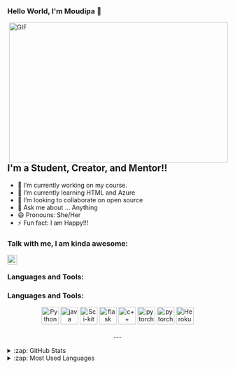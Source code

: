 ### Hello World, I'm Moudipa  👋

 <img align="right" alt="GIF" src="https://github.com/arsentieva/arsentieva/blob/main/code.gif?raw=true" width="500" height="320" />


## I'm a Student, Creator, and Mentor!!
- 🔭 I’m currently working on my course.
- 🌱 I’m currently learning HTML and Azure
- 👯 I’m looking to collaborate on open source
- 💬 Ask me about ... Anything
- 😄 Pronouns: She/Her
- ⚡ Fun fact: I am Happy!!!


### Talk with me, I am kinda awesome:
[<img align="left" alt="holisitc_developer | LinkedIn" width="22px" src="https://cdn.jsdelivr.net/npm/simple-icons@v3/icons/linkedin.svg" />][linkedin]

<br />

### Languages and Tools:

<h3 align="left">Languages and Tools:</h3>
<p align="center">
<img src="https://api.iconify.design/logos:python.svg" alt="Python" width="40" height="40"/>
<img src="https://api.iconify.design/logos:java.svg" alt="java" width="40" height="40"/> 
<img src="https://upload.wikimedia.org/wikipedia/commons/0/05/Scikit_learn_logo_small.svg" alt="Sci-kit learn" width="40" height="40"/> 
<img src="https://upload.wikimedia.org/wikipedia/commons/3/3c/Flask_logo.svg" alt="flask" width="40" height="40"/> 
<img src="https://api.iconify.design/logos:c-plusplus.svg" alt="c++" width="40" height="40"/> 
<img src="https://api.iconify.design/logos-pytorch.svg" alt="pytorch" width="40" height="40"/>
<img src="https://api.iconify.design/logos-tensorflow.svg" alt="pytorch" width="40" height="40"/>
<img src="https://www.vectorlogo.zone/logos/heroku/heroku-icon.svg" alt="Heroku" width="40" height="40"/>
  
<br />
<br />
---

<details>
  <summary>:zap: GitHub Stats</summary>

  <img align="left" alt="Moudipa's GitHub Stats" src="https://github-readme-stats.vercel.app/api?username=Moudipa01&show_icons=true&hide_border=true" />

</details>

<details>
  <summary>:zap: Most Used Languages</summary>

<img align="left" alt="Moudipa's GitHub Top Languages" src="https://github-readme-stats.vercel.app/api/top-langs/?username=Moudipa01" />

</details>

[instagram]: https://www.instagram.com/janamoudipa/
[linkedin]: https://www.linkedin.com/in/moudipa-jana-a0b89b1ba/
[portfolio]: https://drive.google.com/file/d/1zdi7YG8s7L0nWmH3IBGsLxcp9sDtJGI7/view?usp=sharing
